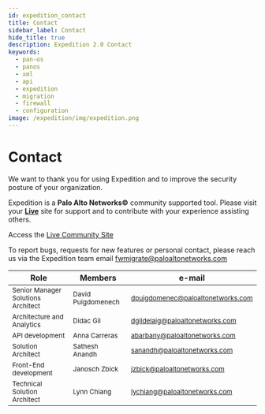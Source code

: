 ```yaml
---
id: expedition_contact
title: Contact
sidebar_label: Contact
hide_title: true
description: Expedition 2.0 Contact
keywords:
  - pan-os
  - panos
  - xml
  - api
  - expedition
  - migration
  - firewall
  - configuration
image: /expedition/img/expedition.png
---
```


# Contact

We want to thank you for using Expedition and to improve the security posture of your organization.

Expedition is a **Palo Alto Networks©** community supported tool. Please visit your <a href="https://live.paloaltonetworks.com/t5/expedition-migration-tool/ct-p/migration_tool">**Live**</a> site for support and to contribute with your
experience assisting others.

Access the <a href="https://live.paloaltonetworks.com/t5/expedition-migration-tool/ct-p/migration_tool"> Live Community Site </a>

To report bugs, requests for new features or personal contact, please reach us via the Expedition team email <fwmigrate@paloaltonetworks.com>

| Role                                              | Members                           | e-mail                                             |
| ------------------------------------------------- | --------------------------------- | -------------------------------------------------- |
| <small>Senior Manager Solutions Architect</small> | <small>David Puigdomenech</small> | <small><dpuigdomenec@paloaltonetworks.com></small> |
| <small>Architecture and Analytics </small>        | <small>Didac Gil</small>          | <small><dgildelaig@paloaltonetworks.com></small>   |
| <small>API development </small>                   | <small>Anna Carreras</small>      | <small><abarbany@paloaltonetworks.com></small>     |
| <small>Solution Architect </small>                | <small>Sathesh Anandh </small>    | <small><sanandh@paloaltonetworks.com> </small>     |
| <small>Front-End development </small>             | <small>Janosch Zbick</small>      | <small><jzbick@paloaltonetworks.com></small>       |
| <small>Technical Solution Architect </small>      | <small>Lynn Chiang</small>        | <small><lychiang@paloaltonetworks.com></small>     |
